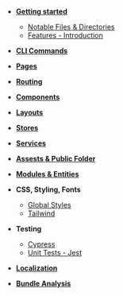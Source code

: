   - [**Getting started**](gettingStarted.md)

    - [Notable Files & Directories](notableFiles.md#notablefiles&directories)
    - [Features - Introduction](features.md#rdvuefeatures)

  - [**CLI Commands**](clicommands.md)
  - [**Pages**](pages.md)
  - [**Routing**](routing.md)
  - [**Components**](components.md)
  - [**Layouts**](layouts.md)
  - [**Stores**](stores.md)
  - [**Services**](services.md)
  - [**Assests & Public Folder**](assests&publicfolder.md)
  - [**Modules & Entities**](modules&entities.md)

  - **CSS, Styling, Fonts**

    - [Global Styles](globalStyles.md#globalStyles)
    - [Tailwind](tailwind.md#tailwind)

  - **Testing**

    - [Cypress](cypress.md#cypress)
    - [Unit Tests - Jest](unitTests.md#unittestswithjest)

  - [**Localization**](localization.md)
  - [**Bundle Analysis**](bundleAnalysis.md)
